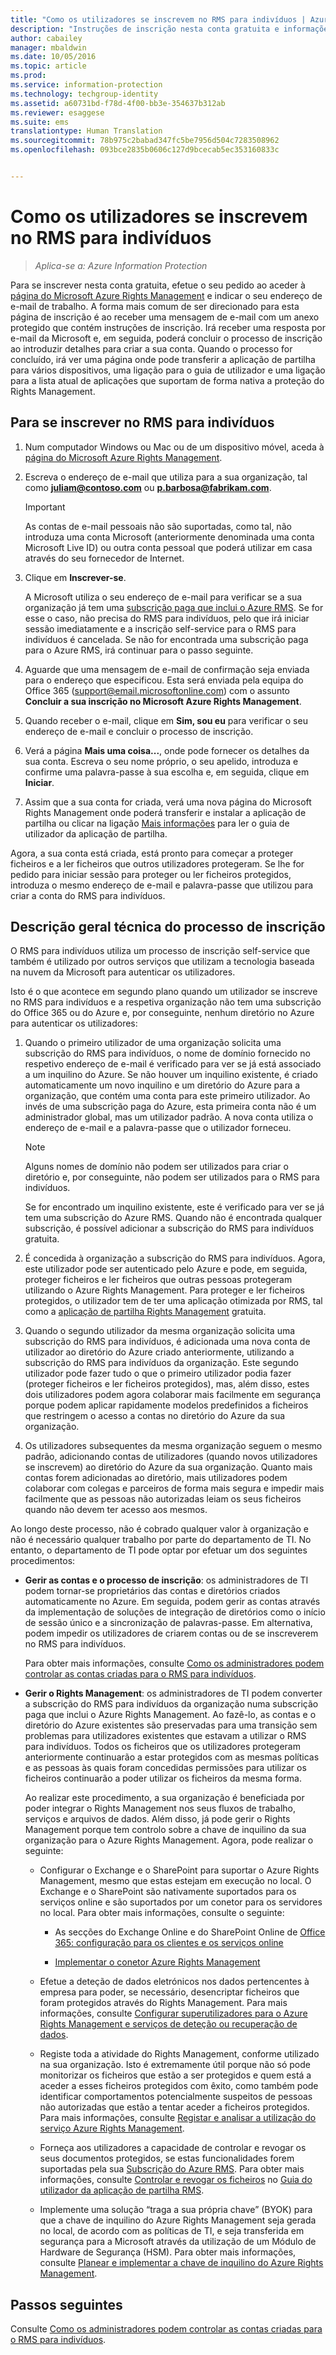 ```yaml
---
title: "Como os utilizadores se inscrevem no RMS para indivíduos | Azure Information Protection"
description: "Instruções de inscrição nesta conta gratuita e informações técnicas sobre o funcionamento deste processo."
author: cabailey
manager: mbaldwin
ms.date: 10/05/2016
ms.topic: article
ms.prod: 
ms.service: information-protection
ms.technology: techgroup-identity
ms.assetid: a60731bd-f78d-4f00-bb3e-354637b312ab
ms.reviewer: esaggese
ms.suite: ems
translationtype: Human Translation
ms.sourcegitcommit: 78b975c2babad347fc5be7956d504c7283508962
ms.openlocfilehash: 093bce2835b0606c127d9bcecab5ec353160833c


---
```


# Como os utilizadores se inscrevem no RMS para indivíduos

>*Aplica-se a: Azure Information Protection*

Para se inscrever nesta conta gratuita, efetue o seu pedido ao aceder à [página do Microsoft Azure Rights Management](https://portal.office.com/signup?sku=rms&ru=https%3A%2F%2Fportal.azurerms.com%2F%23%2Fdownload) e indicar o seu endereço de e-mail de trabalho. A forma mais comum de ser direcionado para esta página de inscrição é ao receber uma mensagem de e-mail com um anexo protegido que contém instruções de inscrição. Irá receber uma resposta por e-mail da Microsoft e, em seguida, poderá concluir o processo de inscrição ao introduzir detalhes para criar a sua conta. Quando o processo for concluído, irá ver uma página onde pode transferir a aplicação de partilha para vários dispositivos, uma ligação para o guia de utilizador e uma ligação para a lista atual de aplicações que suportam de forma nativa a proteção do Rights Management. 

## Para se inscrever no RMS para indivíduos

1.  Num computador Windows ou Mac ou de um dispositivo móvel, aceda à [página do Microsoft Azure Rights Management](https://portal.office.com/signup?sku=rms&ru=https%3A%2F%2Fportal.azurerms.com%2F%23%2Fdownload).

2.  Escreva o endereço de e-mail que utiliza para a sua organização, tal como **juliam@contoso.com** ou **p.barbosa@fabrikam.com**.

    > [!IMPORTANT]
    > As contas de e-mail pessoais não são suportadas, como tal, não introduza uma conta Microsoft (anteriormente denominada uma conta Microsoft Live ID) ou outra conta pessoal que poderá utilizar em casa através do seu fornecedor de Internet.

3.  Clique em **Inscrever-se**.

    A Microsoft utiliza o seu endereço de e-mail para verificar se a sua organização já tem uma [subscrição paga que inclui o Azure RMS](../get-started/requirements-subscriptions.md). Se for esse o caso, não precisa do RMS para indivíduos, pelo que irá iniciar sessão imediatamente e a inscrição self-service para o RMS para indivíduos é cancelada. Se não for encontrada uma subscrição paga para o Azure RMS, irá continuar para o passo seguinte.

4.  Aguarde que uma mensagem de e-mail de confirmação seja enviada para o endereço que especificou. Esta será enviada pela equipa do Office 365 (support@email.microsoftonline.com) com o assunto **Concluir a sua inscrição no Microsoft Azure Rights Management**.

5.  Quando receber o e-mail, clique em **Sim, sou eu** para verificar o seu endereço de e-mail e concluir o processo de inscrição.

6.  Verá a página **Mais uma coisa...**, onde pode fornecer os detalhes da sua conta. Escreva o seu nome próprio, o seu apelido, introduza e confirme uma palavra-passe à sua escolha e, em seguida, clique em **Iniciar**.

7. Assim que a sua conta for criada, verá uma nova página do Microsoft Rights Management onde poderá transferir e instalar a aplicação de partilha ou clicar na ligação [Mais informações](../rms-client/sharing-app-user-guide.md) para ler o guia de utilizador da aplicação de partilha.

Agora, a sua conta está criada, está pronto para começar a proteger ficheiros e a ler ficheiros que outros utilizadores protegeram. Se lhe for pedido para iniciar sessão para proteger ou ler ficheiros protegidos, introduza o mesmo endereço de e-mail e palavra-passe que utilizou para criar a conta do RMS para indivíduos.

## Descrição geral técnica do processo de inscrição
O RMS para indivíduos utiliza um processo de inscrição self-service que também é utilizado por outros serviços que utilizam a tecnologia baseada na nuvem da Microsoft para autenticar os utilizadores.

Isto é o que acontece em segundo plano quando um utilizador se inscreve no RMS para indivíduos e a respetiva organização não tem uma subscrição do Office 365 ou do Azure e, por conseguinte, nenhum diretório no Azure para autenticar os utilizadores:

1.  Quando o primeiro utilizador de uma organização solicita uma subscrição do RMS para indivíduos, o nome de domínio fornecido no respetivo endereço de e-mail é verificado para ver se já está associado a um inquilino do Azure. Se não houver um inquilino existente, é criado automaticamente um novo inquilino e um diretório do Azure para a organização, que contém uma conta para este primeiro utilizador. Ao invés de uma subscrição paga do Azure, esta primeira conta não é um administrador global, mas um utilizador padrão. A nova conta utiliza o endereço de e-mail e a palavra-passe que o utilizador forneceu.

    > [!NOTE]
    > Alguns nomes de domínio não podem ser utilizados para criar o diretório e, por conseguinte, não podem ser utilizados para o RMS para indivíduos.

    Se for encontrado um inquilino existente, este é verificado para ver se já tem uma subscrição do Azure RMS. Quando não é encontrada qualquer subscrição, é possível adicionar a subscrição do RMS para indivíduos gratuita.

2.  É concedida à organização a subscrição do RMS para indivíduos. Agora, este utilizador pode ser autenticado pelo Azure e pode, em seguida, proteger ficheiros e ler ficheiros que outras pessoas protegeram utilizando o Azure Rights Management. Para proteger e ler ficheiros protegidos, o utilizador tem de ter uma aplicação otimizada por RMS, tal como a [aplicação de partilha Rights Management](../rms-client/sharing-app-windows.md) gratuita.

3.  Quando o segundo utilizador da mesma organização solicita uma subscrição do RMS para indivíduos, é adicionada uma nova conta de utilizador ao diretório do Azure criado anteriormente, utilizando a subscrição do RMS para indivíduos da organização. Este segundo utilizador pode fazer tudo o que o primeiro utilizador podia fazer (proteger ficheiros e ler ficheiros protegidos), mas, além disso, estes dois utilizadores podem agora colaborar mais facilmente em segurança porque podem aplicar rapidamente modelos predefinidos a ficheiros que restringem o acesso a contas no diretório do Azure da sua organização.

4.  Os utilizadores subsequentes da mesma organização seguem o mesmo padrão, adicionando contas de utilizadores (quando novos utilizadores se inscrevem) ao diretório do Azure da sua organização. Quanto mais contas forem adicionadas ao diretório, mais utilizadores podem colaborar com colegas e parceiros de forma mais segura e impedir mais facilmente que as pessoas não autorizadas leiam os seus ficheiros quando não devem ter acesso aos mesmos.

Ao longo deste processo, não é cobrado qualquer valor à organização e não é necessário qualquer trabalho por parte do departamento de TI. No entanto, o departamento de TI pode optar por efetuar um dos seguintes procedimentos:

-   **Gerir as contas e o processo de inscrição**: os administradores de TI podem tornar-se proprietários das contas e diretórios criados automaticamente no Azure. Em seguida, podem gerir as contas através da implementação de soluções de integração de diretórios como o início de sessão único e a sincronização de palavras-passe. Em alternativa, podem impedir os utilizadores de criarem contas ou de se inscreverem no RMS para indivíduos.

    Para obter mais informações, consulte [Como os administradores podem controlar as contas criadas para o RMS para indivíduos](rms-for-individuals-take-control.md).

-   **Gerir o Rights Management**: os administradores de TI podem converter a subscrição do RMS para indivíduos da organização numa subscrição paga que inclui o Azure Rights Management. Ao fazê-lo, as contas e o diretório do Azure existentes são preservadas para uma transição sem problemas para utilizadores existentes que estavam a utilizar o RMS para indivíduos. Todos os ficheiros que os utilizadores protegeram anteriormente continuarão a estar protegidos com as mesmas políticas e as pessoas às quais foram concedidas permissões para utilizar os ficheiros continuarão a poder utilizar os ficheiros da mesma forma.

    Ao realizar este procedimento, a sua organização é beneficiada por poder integrar o Rights Management nos seus fluxos de trabalho, serviços e arquivos de dados. Além disso, já pode gerir o Rights Management porque tem controlo sobre a chave de inquilino da sua organização para o Azure Rights Management. Agora, pode realizar o seguinte:

    -   Configurar o Exchange e o SharePoint para suportar o Azure Rights Management, mesmo que estas estejam em execução no local. O Exchange e o SharePoint são nativamente suportados para os serviços online e são suportados por um conetor para os servidores no local. Para obter mais informações, consulte o seguinte:

        -   As secções do Exchange Online e do SharePoint Online de [Office 365: configuração para os clientes e os serviços online](../deploy-use/configure-office365.md)

        -   [Implementar o conetor Azure Rights Management](../deploy-use/deploy-rms-connector.md)

    -   Efetue a deteção de dados eletrónicos nos dados pertencentes à empresa para poder, se necessário, desencriptar ficheiros que foram protegidos através do Rights Management. Para mais informações, consulte [Configurar superutilizadores para o Azure Rights Management e serviços de deteção ou recuperação de dados](../deploy-use/configure-super-users.md).

    -   Registe toda a atividade do Rights Management, conforme utilizado na sua organização. Isto é extremamente útil porque não só pode monitorizar os ficheiros que estão a ser protegidos e quem está a aceder a esses ficheiros protegidos com êxito, como também pode identificar comportamentos potencialmente suspeitos de pessoas não autorizadas que estão a tentar aceder a ficheiros protegidos. Para mais informações, consulte [Registar e analisar a utilização do serviço Azure Rights Management](../deploy-use/log-analyze-usage.md).

    -   Forneça aos utilizadores a capacidade de controlar e revogar os seus documentos protegidos, se estas funcionalidades forem suportadas pela sua [Subscrição do Azure RMS](https://technet.microsoft.com/dn858608). Para obter mais informações, consulte [Controlar e revogar os ficheiros](../rms-client/sharing-app-track-revoke.md) no [Guia do utilizador da aplicação de partilha RMS](../rms-client/sharing-app-user-guide.md).

    -   Implemente uma solução “traga a sua própria chave” (BYOK) para que a chave de inquilino do Azure Rights Management seja gerada no local, de acordo com as políticas de TI, e seja transferida em segurança para a Microsoft através da utilização de um Módulo de Hardware de Segurança (HSM). Para obter mais informações, consulte [Planear e implementar a chave de inquilino do Azure Rights Management](../plan-design/plan-implement-tenant-key.md).


## Passos seguintes
Consulte [Como os administradores podem controlar as contas criadas para o RMS para indivíduos](rms-for-individuals-take-control.md).





<!--HONumber=Oct16_HO1-->


